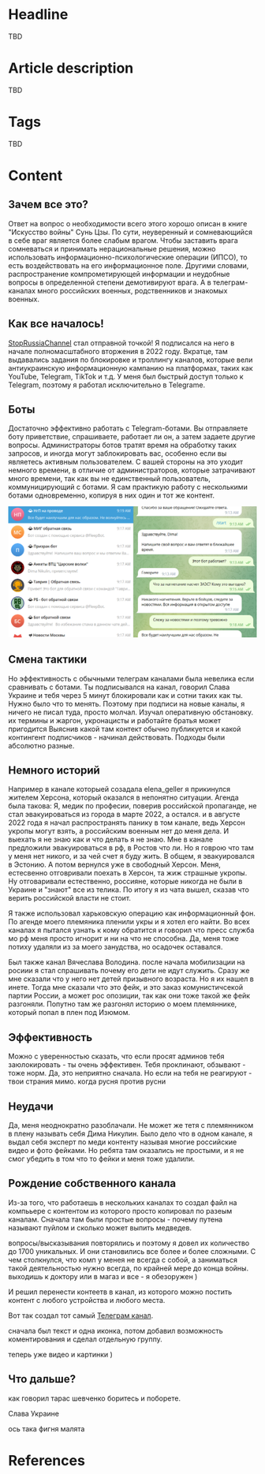 # Headline
TBD

# Article description
TBD 

# Tags
TBD

# Content

## Зачем все это?
Ответ на вопрос о необходимости всего этого хорошо описан в книге "Искусство войны" Сунь Цзы.
По сути, неуверенный и сомневающийся в себе враг является более слабым врагом. 
Чтобы заставить врага сомневаться и принимать нерациональные решения, можно использовать информационно-психологические операции (ИПСО), то есть воздействовать на его информационное поле.
Другими словами, распространение компрометирующей информации и неудобные вопросы в определенной степени демотивируют врага. 
А в телеграм-каналах много российских военных, родственников и знакомых военных.

## Как все началось!
[StopRussiaChannel](https://t.me/+EbXZHBfHXbszY2I6) стал отправной точкой!
Я подписался на него в начале полномасштабного вторжения в 2022 году.
Вкратце, там выдавались задания по блокировке и троллингу каналов, которые вели антиукраинскую информационную кампанию на платформах, таких как YouTube, Telegram, TikTok и т.д. 
У меня был быстрый доступ только к Telegram, поэтому я работал исключительно в Telegramе.

## Боты
Достаточно эффективно работать с Telegram-ботами.
Вы отправляете боту приветствие, спрашиваете, работает ли он, а затем задаете другие вопросы.
Администраторы ботов тратят время на обработку таких запросов, и иногда могут заблокировать вас, особенно если вы являетесь активным пользователем.
С вашей стороны на это уходит немного времени, в отличие от администраторов, которые затрачивают много времени, так как вы не единственный пользователь, коммуницирующий с ботами.
Я сам практикую работу с несколькими ботами одновременно, копируя в них один и тот же контент.

<img src="./TelegramChannel1.png" alt="bots" />

## Смена тактики
Но эффективность с обычными телеграм каналами была невелика если сравнивать с ботами.
Ты подписывался на канал, говорил Слава Украине и тебя через 5 минут блокировали как и сотни таких как ты. 
Нужно было что то менять. Поэтому при подписи на новые каналы, я ничего не писал туда, просто молчал. Изучал оперативную обстановку.
их термины и жаргон, укронацисты и работайте братья может пригодится
Выяснив какой там контект обычно публикуется и какой контингент подписчиков - начинал действовать.
Подходы были абсолютно разные.

## Немного историй
Например в канале которыей созадала elena_geller я прикинулся жителем Херсона, который оказался в непонятно ситуации.
Агенда была такова: Я, медик по професии, поверив российской пропаганде, не стал эвакуироваться из города в марте 2022, а остался.
и в августе 2022 года я начал распространять панику в том канале, ведь Херсон укропы могут взять, а российским военным нет до меня дела.
И выехать я не знаю как и что делать я не знаю. Мне в канале предложили эвакуироваться в рф, в Ростов что ли.
Но я говрою что там у меня нет никого, и за чей счет я буду жить. В общем, я эвакуировался в Эстонию. А потом вернулся уже в свободный Херсон.
Меня, естесвенно отговривали поехать в Херсон, та жиж страшные укропы.
Ну отговаривали естественно, россияне, которые никогда не были в Украине и "знают" все из телика.
По итогу я из чата вышел, сказав что верить российской власти не стоит.

Я также использовал харьковскую операцию как информационный фон. По агенде моего племяника пленили укры и я хотел его найти.
Во всех каналах я пытался узнать к кому обратится и говорил что пресс служба мо рф меня просто игнорит и ни на что не способна. 
Да, меня тоже потиху удаляли из за моего занудства, но осадочек оставался.

Был также канал Вячеслава Володина. после начала мобилизации на росиии я стал спрашивать почему его дети не идут служить.
Сразу же мне сказали что у него нет детей призывного возраста. Но я их нашел в инете. Тогда мне сказали что это фейк, и это заказ
комунистичсекой партии России, а может рос опозиции, так как они тоже такой же фейк разгоняли. 
Попутно там же разгонял историю о моем племяннике, который попал в плен под Изюмом.

## Эффективность 
Можно с уверенностью сказать, что если просят админов тебя заюлокировать - ты очень эффективен.
Тебя проклинают, обзывают - тоже норм. Да, это неприятно сначала. Но если на тебя не реагируют - твои страния мимо.
когда русня против русни

## Неудачи
Да, меня неоднократно разоблачали. Не может же тетя с племянником в плену называть себя Дима Никулин.
Было дело что в одном канале, я выдал себя эксперт по меди контенту называя многие российские видео и фото фейками.
Но ребята там оказались не простыми, и я не смог убедить в том что то фейки и меня тоже удалили.

## Рождение собственного канала  
Из-за того, что работаешь в нескольких каналах то создал файл на компььере с контентом из которого просто копировал по разеым каналам.
Cначала там были простые вопросы - почему путена называют пуйлом и сколько может выпить медведев.

 вопросы/высказывания повторялись 
 и поэтому я довел их количество до 1700 уникальных. 
И они становились все более и более сложными.
С чем столкнулся, что комп у менея не всегда с собой, а заниматься такой деятельностью нужно всегда, по крайней мере до конца войны.
выходишь к доктору или в магаз и все - я обезоружен )

И решил перенести контеетв в канал, из которого можно постить контент с любого устройства и любого места.

Вот так создал тот самый [Телеграм канал](https://t.me/questions4russians). 

сначала был текст и одна иконка, потом добавил возможность коментирования и сделал отдельную группу. 

теперь уже видео и картинки )


## Что дальше?

как говорил тарас шевченко боритесь и поборете.

Слава Украине

ось така фигня малята


# References
